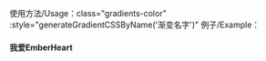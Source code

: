 使用方法/Usage：class="gradients-color" :style="generateGradientCSSByName('渐变名字')"
例子/Example：<h4 class="gradients-color" :style="generateGradientCSSByName('PlayerTitleGold')">我爱EmberHeart</h4>
